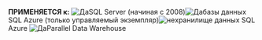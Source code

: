 <Token>**ПРИМЕНЯЕТСЯ к:** ![Да](media/yes.png)SQL Server (начиная с 2008)![Да](media/yes.png)базы данных SQL Azure (только управляемый экземпляр)![не](media/no.png)хранилище данных SQL Azure ![Да](media/yes.png)Parallel Data Warehouse </Token>